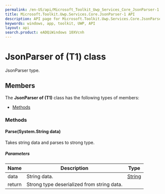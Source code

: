 ```yaml
---
permalink: /en-US/api/Microsoft_Toolkit_Uwp_Services_Core_JsonParser-1.htm
title: Microsoft.Toolkit.Uwp.Services.Core.JsonParser-1 API 
description: API page for Microsoft.Toolkit.Uwp.Services.Core.JsonParser-1
keywords: windows, app, toolkit, UWP, API
layout: api
search.product: eADQiWindows 10XVcnh
---
```



# JsonParser of (T1) class

JsonParser type.

## Members

The **JsonParser of (T1)** class has the following types of members:

* [Methods](#Methods)

### Methods

#### Parse(System.String data)

Takes string data and parses to strong type.

##### Parameters



| Name | Description | Type || --- | --- | --- || data | String data. | [String](https://msdn.microsoft.com/library/windows/apps/System.String) || return |Strong type deserialized from string data. |



